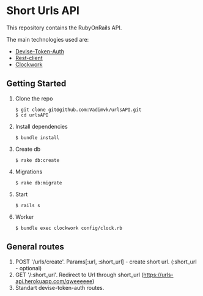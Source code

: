 # Short Urls API

This repository contains the RubyOnRails API.

The main technologies used are:

- [Devise-Token-Auth](https://github.com/lynndylanhurley/devise_token_auth)
- [Rest-client](https://github.com/rest-client/rest-client)
- [Clockwork](https://github.com/adamwiggins/clockwork)

## Getting Started

1. Clone the repo

   ```
   $ git clone git@github.com:Vadimvk/urlsAPI.git
   $ cd urlsAPI  
   ```
   
2. Install dependencies

   ```
   $ bundle install      
   ```
   
3. Create db

   ```
   $ rake db:create
   ``` 
   
4. Migrations

   ```
   $ rake db:migrate
   ```
   
5. Start

   ```
   $ rails s
   ```    
6. Worker

    ```
    $ bundle exec clockwork config/clock.rb
    ```
## General routes

  1. POST '/urls/create'. Params[:url, :short_url] - create short url. (:short_url - optional)
  2. GET '/:short_url'. Redirect to Url through short_url (https://urls-api.herokuapp.com/qweeeeee)
  3. Standart devise-token-auth routes.
